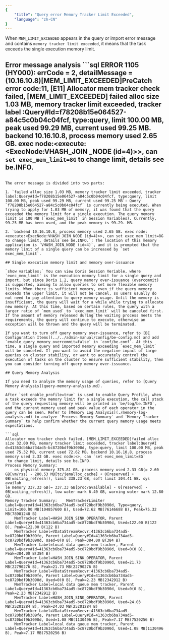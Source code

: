 ```yaml
---
{
    "title": "Query error Memory Tracker Limit Exceeded",
    "language": "zh-CN"
}
---
```


<!--
Licensed to the Apache Software Foundation (ASF) under one
or more contributor license agreements.  See the NOTICE file
distributed with this work for additional information
regarding copyright ownership.  The ASF licenses this file
to you under the Apache License, Version 2.0 (the
"License"); you may not use this file except in compliance
with the License.  You may obtain a copy of the License at

  http://www.apache.org/licenses/LICENSE-2.0

Unless required by applicable law or agreed to in writing,
software distributed under the License is distributed on an
"AS IS" BASIS, WITHOUT WARRANTIES OR CONDITIONS OF ANY
KIND, either express or implied.  See the License for the
specific language governing permissions and limitations
under the License.
-->

When `MEM_LIMIT_EXCEEDED` appears in the query or import error message and contains `memory tracker limit exceeded`, it means that the task exceeds the single execution memory limit.

## Error message analysis ```sql ERROR 1105 (HY000): errCode = 2, detailMessage = (10.16.10.8)[MEM_LIMIT_EXCEEDED]PreCatch error code:11, [E11] Allocator mem tracker check failed, [MEM_LIMIT_EXCEEDED] failed alloc size 1.03 MB, memory tracker limit exceeded, tracker label :Query#Id=f78208b15e064527-a84c5c0b04c04fcf, type:query, limit 100.00 MB, peak used 99.29 MB, current used 99.25 MB. backend 10.16.10.8, process memory used 2.65 GB. exec node:<execute:<ExecNode:VHASH_JOIN _NODE (id=4)>>, can `set exec_mem_limit=8G` to change limit, details see be.INFO.
```

The error message is divided into two parts:

1. `failed alloc size 1.03 MB, memory tracker limit exceeded, tracker label:Query#Id=f78208b15e064527-a84c5c0b04c04fcf, type:query, limit 100.00 MB, peak used 99.29 MB, current used 99.25 MB`: Query `f78208b15e064527-a84c5c0b04c04fcf` is currently being executed. When trying to apply for 1.03 MB of memory, it was found that the query exceeded the memory limit for a single execution. The query memory limit is 100 MB (`exec_mem_limit` in Session Variables). Currently, 99.25 MB has been used, and the peak memory is 99.29. MB.

2. `backend 10.16.10.8, process memory used 2.65 GB. exec node:<execute:<ExecNode:VHASH_JOIN_NODE (id=4)>>, can set exec_mem_limit=8G to change limit, details see be.INFO.`: The location of this memory application is `VHASH_JOIN_NODE (id=4)`, and it is prompted that the memory limit of a single query can be increased by `set exec_mem_limit`.

## Single execution memory limit and memory over-issuance

`show variables;` You can view Doris Session Veriable, where `exec_mem_limit` is the execution memory limit for a single query and import, but since Doris 1.2, query memory over-issuance (overcommit) is supported, aiming to allow queries to set more flexible memory limits. When there is sufficient memory, even if the query memory exceeds the upper limit, it will not be Cancel, so users usually do not need to pay attention to query memory usage. Until the memory is insufficient, the query will wait for a while while trying to allocate new memory. At this time, based on certain rules, the query with a larger ratio of `mem_used` to `exec_mem_limit` will be canceled first. If the amount of memory released during the waiting process meets the requirements, the query will continue to execute, otherwise an exception will be thrown and the query will be terminated.

If you want to turn off query memory over-issuance, refer to [BE Configuration Items](../../admin-manual/config/be-config.md) and add `enable_query_memory_overcommit=false` in `conf/be.conf`. At this time, a single query and imported memory exceeding `exec_mem_limit` will be canceled. If you want to avoid the negative impact of large queries on cluster stability, or want to accurately control the execution of tasks on the cluster to ensure sufficient stability, then you can consider turning off query memory over-issuance.

## Query Memory Analysis

If you need to analyze the memory usage of queries, refer to [Query Memory Analysis](query-memory-analysis.md).

After `set enable_profile=true` is used to enable Query Profile, when a task exceeds the memory limit for a single execution, the call stack of the query requesting memory will be printed in `be/log/be.INFO`, and the current memory used and peak value of each operator in the query can be seen. Refer to [Memory Log Analysis](./memory-log-analysis.md) to analyze `Process Memory Summary` and `Memory Tracker Summary` to help confirm whether the current query memory usage meets expectations.

```sql
Allocator mem tracker check failed, [MEM_LIMIT_EXCEEDED]failed alloc size 32.00 MB, memory tracker limit exceeded, tracker label:Query#I
d=41363cb6ba734ad5-bc8720bdf9b3090d, type:query, limit 100.00 MB, peak used 75.32 MB, current used 72.62 MB. backend 10.16.10.8, process memory used 2.33 GB. exec node:<>, can `set exec_mem_limit=8G`
 to change limit, details see be.INFO.
Process Memory Summary:
    os physical memory 375.81 GB. process memory used 2.33 GB(= 2.60 GB[vm/rss] - 280.53 MB[tc/jemalloc_cache] + 0[reserved] + 0B[waiting_refresh]), limit 338.23 GB, soft limit 304.41 GB. sys availab
le memory 337.33 GB(= 337.33 GB[proc/available] - 0[reserved] - 0B[waiting_refresh]), low water mark 6.40 GB, warning water mark 12.80 GB.
Memory Tracker Summary:    MemTrackerLimiter Label=Query#Id=41363cb6ba734ad5-bc8720bdf9b3090d, Type=query, Limit=100.00 MB(104857600 B), Used=72.62 MB(76146688 B), Peak=75.32 MB(78981248 B)
    MemTracker Label=HASH_JOIN_SINK_OPERATOR, Parent Label=Query#Id=41363cb6ba734ad5-bc8720bdf9b3090d, Used=122.00 B(122 B), Peak=122.00 B(122 B)
    MemTracker Label=VDataStreamRecvr:41363cb6ba734ad5-bc8720bdf9b309fe, Parent Label=Query#Id=41363cb6ba734ad5-bc8720bdf9b3090d, Used=0(0 B), Peak=384.00 B(384 B)
    MemTracker Label=local data queue mem tracker, Parent Label=Query#Id=41363cb6ba734ad5-bc8720bdf9b3090d, Used=0(0 B), Peak=384.00 B(384 B)
    MemTracker Label=HASH_JOIN_SINK_OPERATOR, Parent Label=Query#Id=41363cb6ba734ad5-bc8720bdf9b3090d, Used=21.73 MB(22790276 B), Peak=21.73 MB(22790276 B)
    MemTracker Label=VDataStreamRecvr:41363cb6ba734ad5-bc8720bdf9b309fe, Parent Label=Query#Id=41363cb6ba734ad5-bc8720bdf9b3090d, Used=0(0 B), Peak=2.23 MB(2342912 B)
    MemTracker Label=local data queue mem tracker, Parent Label=Query#Id=41363cb6ba734ad5-bc8720bdf9b3090d, Used=0(0 B), Peak=2.23 MB(2342912 B)
    MemTracker Label=HASH_JOIN_SINK_OPERATOR, Parent Label=Query#Id=41363cb6ba734ad5-bc8720bdf9b3090d, Used=24.03 MB(25201284 B), Peak=24.03 MB(25201284 B)
    MemTracker Label=VDataStreamRecvr:41363cb6ba734ad5-bc8720bdf9b309fe, Parent Label=Query#Id=41363cb6ba734ad5-bc8720bdf9b3090d, Used=1.08 MB(1130496 B), Peak=7.17 MB(7520256 B)
    MemTracker Label=local data queue mem tracker, Parent Label=Query#Id=41363cb6ba734ad5-bc8720bdf9b3090d, Used=1.08 MB(1130496 B), Peak=7.17 MB(7520256 B)
```
